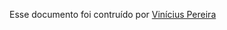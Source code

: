 Esse documento foi contruído por [Vinícius Pereira](https://www.linkedin.com/in/vinicius-oliveira-785896185/)